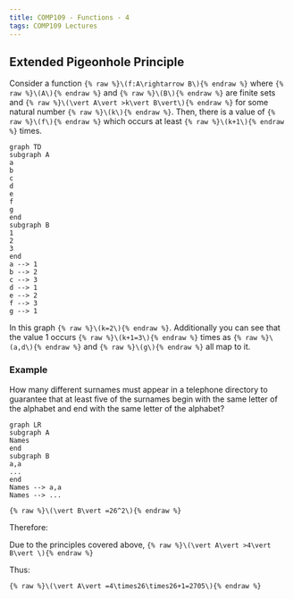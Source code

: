 ```yaml
---
title: COMP109 - Functions - 4
tags: COMP109 Lectures
---
```

## Extended Pigeonhole Principle
Consider a function `{% raw %}\(f:A\rightarrow B\){% endraw %}` where `{% raw %}\(A\){% endraw %}` and `{% raw %}\(B\){% endraw %}` are finite sets and `{% raw %}\(\vert A\vert >k\vert B\vert\){% endraw %}` for some natural number `{% raw %}\(k\){% endraw %}`. Then, there is a value of `{% raw %}\(f\){% endraw %}` which occurs at least `{% raw %}\(k+1\){% endraw %}` times.

```mermaid
graph TD
subgraph A
a
b
c
d
e
f
g
end 
subgraph B
1
2
3
end
a --> 1
b --> 2
c --> 3
d --> 1
e --> 2
f --> 3
g --> 1
```

In this graph `{% raw %}\(k=2\){% endraw %}`. Additionally you can see that the value 1 occurs `{% raw %}\(k+1=3\){% endraw %}` times as `{% raw %}\(a,d\){% endraw %}` and `{% raw %}\(g\){% endraw %}` all map to it.

### Example
How many different surnames must appear in a telephone directory to guarantee that at least five of the surnames begin with the same letter of the alphabet and end with the same letter of the alphabet?

```mermaid
graph LR
subgraph A
Names
end
subgraph B
a,a
...
end
Names --> a,a
Names --> ...
```

`{% raw %}\(\vert B\vert =26^2\){% endraw %}`

Therefore:

Due to the principles covered above, `{% raw %}\(\vert A\vert >4\vert B\vert \){% endraw %}`

Thus:

`{% raw %}\(\vert A\vert =4\times26\times26+1=2705\){% endraw %}`
